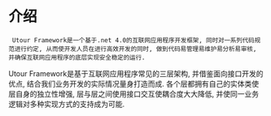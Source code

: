 # 介绍

     Utour Framework是一个基于.net 4.0的互联网应用程序开发框架, 同时对一系列代码规范进行约定, 从而使开发人员在进行高效开发的同时, 做到代码易管理易维护易分析易审核, 并确保互联网应用程序的底层实现安全稳定的运行.
Utour Framework是基于互联网应用程序常见的三层架构, 并借鉴面向接口开发的优点, 结合我们业务开发的实际情况量身打造而成. 各个层都拥有自己的实体类使层自身的独立性增强, 层与层之间使用接口交互使耦合度大大降低, 并使同一业务逻辑对多种实现方式的支持成为可能.




  





